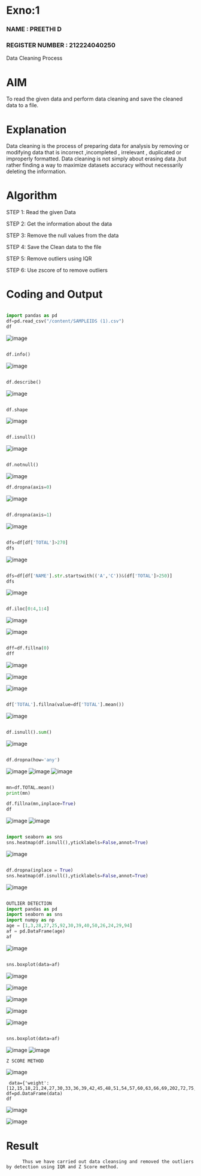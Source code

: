 # Exno:1

### NAME : PREETHI D
### REGISTER NUMBER : 212224040250

Data Cleaning Process

# AIM
To read the given data and perform data cleaning and save the cleaned data to a file.

# Explanation
Data cleaning is the process of preparing data for analysis by removing or modifying data that is incorrect ,incompleted , irrelevant , duplicated or improperly formatted. Data cleaning is not simply about erasing data ,but rather finding a way to maximize datasets accuracy without necessarily deleting the information.

# Algorithm
STEP 1: Read the given Data

STEP 2: Get the information about the data

STEP 3: Remove the null values from the data

STEP 4: Save the Clean data to the file

STEP 5: Remove outliers using IQR

STEP 6: Use zscore of to remove outliers

# Coding and Output
 ``` python

import pandas as pd
df=pd.read_csv("/content/SAMPLEIDS (1).csv")
df

```
![image](https://github.com/user-attachments/assets/51555fb0-4eb0-4061-a6ff-b173fe377fc0)

``` python

df.info()

```
![image](https://github.com/user-attachments/assets/b328ea97-e1ce-4e0c-8060-ba9a39c829dd)

``` python

df.describe()

```
![image](https://github.com/user-attachments/assets/fc811825-8d43-4ef7-9e59-0899f80ea5fa)

``` python

df.shape

```
![image](https://github.com/user-attachments/assets/99f40f7a-48d6-47a4-ab2a-818326c23121)

``` python

df.isnull()

```
![image](https://github.com/user-attachments/assets/ba868fe8-a85d-467b-b857-8a2c8d6b76f3)

```python

df.notnull()

```
![image](https://github.com/user-attachments/assets/76a7c038-fab7-42e7-a7a4-cff2dbff8dac)

``` python
df.dropna(axis=0)
```

![image](https://github.com/user-attachments/assets/643e2ebc-b6b5-46f2-978f-6ec48bb2fbd6)

``` python

df.dropna(axis=1)

```
![image](https://github.com/user-attachments/assets/a52fbf5e-7a6e-4915-90b5-3eca1c1df35d)

``` python

dfs=df[df['TOTAL']>270]
dfs

```
![image](https://github.com/user-attachments/assets/608532fe-443e-47a3-8290-a1f8ec5e8442)

``` python

dfs=df[df['NAME'].str.startswith(('A','C'))&(df['TOTAL']>250)]
dfs

```

![image](https://github.com/user-attachments/assets/88862cdc-3219-4bf4-9be8-8464ac67a0b7)

``` python

df.iloc[0:4,1:4]

```
![image](https://github.com/user-attachments/assets/4f1b0198-ebd2-4c5b-89cd-6fa58741dbab)

![image](https://github.com/user-attachments/assets/70cb0bcc-5e82-4532-ad02-7ba07f53d2bf)

``` python

dff=df.fillna(0)
dff

```
![image](https://github.com/user-attachments/assets/edc3525c-5f96-457e-acea-8d43fc92c2f6)

![image](https://github.com/user-attachments/assets/03dca230-f9a4-4e44-9412-447f3bb49243)

![image](https://github.com/user-attachments/assets/77d16ac9-631f-4613-ad03-731c344cd075)

``` python

df['TOTAL'].fillna(value=df['TOTAL'].mean())

```
![image](https://github.com/user-attachments/assets/7c943a6d-950d-4562-ae65-ff85a409cfda)

``` python

df.isnull().sum()

```

![image](https://github.com/user-attachments/assets/f523b52a-f310-4226-b23c-e63ed90f0d0e)

``` python

df.dropna(how='any')

```
![image](https://github.com/user-attachments/assets/079c9370-a076-4078-adf4-276d75807d82)
![image](https://github.com/user-attachments/assets/70f6e545-72af-43aa-bbd5-500024521729)
![image](https://github.com/user-attachments/assets/36370d24-689e-46b3-99ee-65df994a47a1)

``` python

mn=df.TOTAL.mean()
print(mn)

df.fillna(mn,inplace=True)
df

```
![image](https://github.com/user-attachments/assets/f93ff58b-7a7c-44ff-967b-8edc8b6ce042)
![image](https://github.com/user-attachments/assets/44103bb7-00b0-4a50-9a8c-95b815c0f234)


``` python

import seaborn as sns
sns.heatmap(df.isnull(),yticklabels=False,annot=True)

```

![image](https://github.com/user-attachments/assets/9c5c1109-2ade-4f4f-bf87-47daaaf3610d)


``` python

df.dropna(inplace = True)
sns.heatmap(df.isnull(),yticklabels=False,annot=True)

```

![image](https://github.com/user-attachments/assets/4ee0a189-9270-4104-b210-1853b69feebd)


```python

OUTLIER DETECTION
import pandas as pd
import seaborn as sns
import numpy as np
age = [1,3,28,27,25,92,30,39,40,50,26,24,29,94]
af = pd.DataFrame(age)
af

```
![image](https://github.com/user-attachments/assets/c67400e2-adf9-4f71-be8d-9f451cf22f52)

``` python

sns.boxplot(data=af)

```
![image](https://github.com/user-attachments/assets/a78b0b7e-dbd8-4a27-87a3-68977a0fc3e9)

![image](https://github.com/user-attachments/assets/be5e6010-d7de-4cdb-8aa4-26e7a1df600a)

![image](https://github.com/user-attachments/assets/f4a1f3c7-97a7-4d7f-89fe-60c99aa73470)

![image](https://github.com/user-attachments/assets/c901b506-8b89-4d23-958f-75056b2767fb)

![image](https://github.com/user-attachments/assets/373a0f20-4549-4de9-94e1-6bc210fd7c08)


``` python

sns.boxplot(data=af)

```
![image](https://github.com/user-attachments/assets/fe202f10-c2f4-4e2b-9d2e-3184d66f87b5)
![image](https://github.com/user-attachments/assets/e13c857c-1cb8-4057-b80c-77219d9a609b)


``` python
Z SCORE METHOD

```
![image](https://github.com/user-attachments/assets/300236b7-1adb-49ef-9594-5bacf623da58)

```
 data={'weight':[12,15,18,21,24,27,30,33,36,39,42,45,48,51,54,57,60,63,66,69,202,72,75,78,81,84,232,87,90,93,96,99,258]}
df=pd.DataFrame(data)
df

```
![image](https://github.com/user-attachments/assets/d6baf798-3279-4498-be50-215905268e3f)

![image](https://github.com/user-attachments/assets/a462f340-fd27-445e-84aa-264f98df2e74)


# Result
          Thus we have carried out data cleansing and removed the outliers by detection using IQR and Z Score method.
